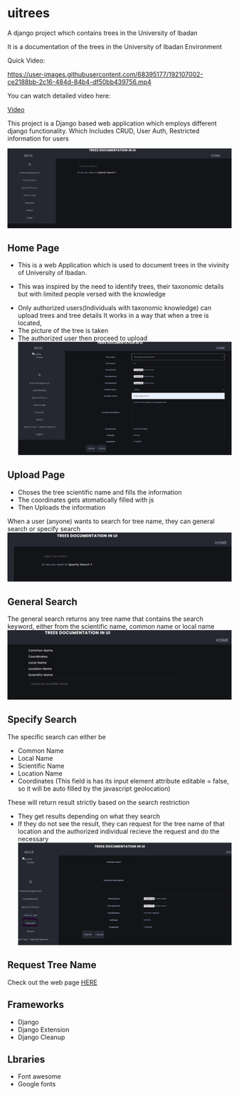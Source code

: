 # uitrees

A django project which contains trees in the University of Ibadan

It is a documentation of the trees in the University of Ibadan Environment

Quick Video:

https://user-images.githubusercontent.com/68395177/192107002-ce2188bb-2c16-484d-84b4-df50bb439756.mp4

You can watch detailed video here:

[Video](https://www.youtube.com/embed/VGAk1o3rU2I)

This project is a Django based web application which employs different django functionality.
Which Includes CRUD, User Auth, Restricted information for users


![image](https://github.com/Dharmzeey/dharmzeey/blob/master/public//images/uitrees/homepage.png)
## **Home Page**

+ This is a web Application which is used to document trees in the vivinity of University of Ibadan. 

+ This was inspired by the need to identify trees, their taxonomic details but with limited people versed with the knowledge

- Only authorized users(Individuals with taxonomic knowledge) can upload trees and tree details
It works in a way that when a tree is located, 
- The picture of the tree is taken 
- The authorized user then proceed to upload 
![upload tree](https://github.com/Dharmzeey/dharmzeey/blob/master/public//images/uitrees/upload.png)
## **Upload Page**
- Choses the tree scientific name and fills the information
- The coordinates gets atomatically filled with js
- Then Uploads the information

When a user (anyone) wants to search for tree name, they can general search or specify search
![general search](https://github.com/Dharmzeey/dharmzeey/blob/master/public//images/uitrees/general-search.png)
## **General Search**
The general search returns any tree name that contains the search keyword, either from the scientific name, common name or local name
![specify search](https://github.com/Dharmzeey/dharmzeey/blob/master/public//images/uitrees/specify-search.png)
## **Specify Search**
The specific search can either be 
- Common Name
- Local Name
- Scientific Name
- Location Name
- Coordinates (This field is has its input element attribute editable = false, so it will be auto filled by the javascript geolocation)

These will return result strictly based on the search restriction

- They get results depending on what they search
- If they do not see the result, they can request for the tree name of that location and the authorized individual recieve the request and do the necessary
![Tree Request](https://github.com/Dharmzeey/dharmzeey/blob/master/public//images/uitrees/request-tree.png)
## **Request Tree Name**

Check out the web page [HERE](https://uitrees.herokuapp.com)

## Frameworks
- Django
- Django Extension
- Django Cleanup

## Lbraries
- Font awesome
- Google fonts

